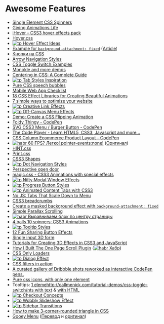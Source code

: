 # Awesome Features

- [Single Element CSS Spinners](http://projects.lukehaas.me/css-loaders/)
- [Giving Animations Life](https://medium.com/tictail-makers/giving-animations-life-8b20165224c5/)
- [iHover - CSS3 hover effects pack](http://gudh.github.io/ihover/dist/index.html)
- [Hover.css](http://ianlunn.github.io/Hover/)
- [![tp] Hover Effect Ideas](http://tympanus.net/Development/HoverEffectIdeas/)
- [Example for `background-attachment: fixed`](http://codepen.io/stefanjudis/pen/nrzHI?editors=010) ([Article](http://davidwalsh.name/parallax))
- [Кнопки на CSS](http://liveweave.com/TPQOMw)
- [Arrow Navigation Styles](http://tympanus.net/Development/ArrowNavigationStyles/)
- [CSS Toggle Switch Examples](http://callmenick.com/tutorial-demos/css-toggle-switch/)
- [Monokle and more demos](http://lab.hakim.se/)
- [Centering in CSS: A Complete Guide](http://css-tricks.com/centering-css-complete-guide/)
- [![tp] Tab Styles Inspiration](http://tympanus.net/Development/TabStylesInspiration/)
- [Pure CSS speech bubbles](http://nicolasgallagher.com/pure-css-speech-bubbles/demo/)
- [Mobile Web App Checklist](http://www.luster.io/blog/9-29-14-mobile-web-checklist.html)
- [18 CSS Effect Libraries for Creating Beautiful Animations](http://codegeekz.com/css-effect-libraries-creating-beautiful-animations/)
- [7 simple ways to optimize your website](http://www.developerdrive.com/2014/10/7-simple-ways-to-optimize-your-website/)
- [![tp] Creative Link Effects](http://tympanus.net/Development/CreativeLinkEffects/)
- [![tp] Off-Canvas Menu Effects](http://tympanus.net/Development/OffCanvasMenuEffects/index.html)
- [Demo: Create a CSS Flipping Animation](http://davidwalsh.name/demo/css-flip.php)
- [Foldy Thingy - CodePen](http://codepen.io/bennettfeely/pen/zdafH)
- [SVG CSS3 Menu / Burger Button - CodePen](http://codepen.io/kyleHenwood/pen/Alayb)
- [The Code Player - Learn HTML5, CSS3, Javascript and more...](http://thecodeplayer.com/)
- [CSS Column Ecommerce Product Layout - CodePen](http://codepen.io/jaycozzy/full/kptob/)
- [![habr] 60 FPS? Легко! pointer-events:none!](http://habrahabr.ru/post/204238/) ([Оригинал](http://www.thecssninja.com/javascript/pointer-events-60fps))
- [HINT.css](http://kushagragour.in/lab/hint/)
- [Print.css](http://printstylesheet.com/)
- [CSS3 Shapes](http://www.css3shapes.com/)
- [![tp] Dot Navigation Styles](http://tympanus.net/Development/DotNavigationStyles/)
- [Perspective open door](http://jsfiddle.net/vgwhhhv7/)
- [magic.css - CSS3 Animations with special effects](http://minimamente.com/example/magic_animations/)
- [![tp] Nifty Modal Window Effects](http://tympanus.net/Development/ModalWindowEffects/)
- [![tp] Progress Button Styles](http://tympanus.net/Development/ProgressButtonStyles/)
- [![tp] Animated Content Tabs with CSS3](http://tympanus.net/Tutorials/CSS3ContentTabs/)
- [No JS: Tabs That Scale Down to Menu](http://codepen.io/jakealbaugh/pen/KBsIo)
- [CSS3 breadcrumbs](http://red-team-design.com/css3-breadcrumbs/)
- [Create a masked background effect with `background-attachment: fixed`](http://tutsplus.github.io/create-a-masked-background-effect-with--background-attachment--fixed--/)
- [Simple Parallax Scrolling](http://callmenick.com/tutorial-demos/simple-parallax-effect/)
- [![habr] Выравниваем блок по центру страницы](http://habrahabr.ru/post/238449/)
- [4 balls 10 spinners: CSS3 Animations](http://arqex.com/934/4-balls-10-spinners-css3-animations)
- [![tp] Tooltip Styles](http://tympanus.net/Development/TooltipStylesInspiration/)
- [12 Fun Sharing Button Effects](http://demo.tutorialzine.com/2014/11/12-fun-sharing-button-effects/simple.html)
- [Single input 3D form](http://thecodeplayer.com/walkthrough/single-input-3d-form)
- [Tutorials for Creating 3D Effects in CSS3 and JavaScript](http://www.webresourcesdepot.com/3d-effects-in-css3-javascript/)
- [How I Built The One Page Scroll Plugin](http://www.smashingmagazine.com/2014/08/25/how-i-built-the-one-page-scroll-plugin/) ([![habr] Хабр](http://habrahabr.ru/post/235943/))
- [CSS Only Loaders](http://blog.pexels.com/css-only-loaders/)
- [![tp] Dialog Effect](http://tympanus.net/Development/DialogEffects/)
- [CSS filters in action](http://blog.gospodarets.com/CSS_filters_in_action/)
- [A curated gallery of Dribbble shots reworked as interactive CodePen pens.](http://give-n-go.co/)
- [Pure css icons, with only one element](http://saeedalipoor.github.io/icono/)
- Tooltips: [1 elemehttp://callmenick.com/tutorial-demos/css-toggle-switch/nts with text](http://jsfiddle.net/37cu4/) & [with HTML](http://jsfiddle.net/pKsY4/)
- [![tp] Checkout Concepts](http://tympanus.net/Development/CheckoutConcepts/index.html)
- [![tp] Wobbly Slideshow Effect](http://tympanus.net/Development/WobblySlideshowEffect/)
- [![tp] Sidebar Transitions](http://tympanus.net/Development/SidebarTransitions/)
- [How to make 3-corner-rounded triangle in CSS](http://dabblet.com/gist/4592062)
- [Gooey Menu](http://codepen.io/lbebber/pen/LELBEo) ([Перевод](http://habrahabr.ru/post/250005/) и [оригинал](http://css-tricks.com/gooey-effect/))

[fe]: https://cloud.githubusercontent.com/assets/2854701/4692702/1c90b140-5774-11e4-92cb-e08a7afd3d87.png
[habr]: https://cloud.githubusercontent.com/assets/2854701/4692636/d3785254-5770-11e4-9276-9d2dbe050494.png
[tp]: http://tympanus.net/Development/favicon.ico
[yt]: https://cloud.githubusercontent.com/assets/2854701/4692709/58d7ce04-5774-11e4-909e-368aa3032ee3.png

